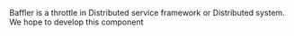 Baffler is a throttle in Distributed service framework or Distributed system.<br>
We hope to develop this component
